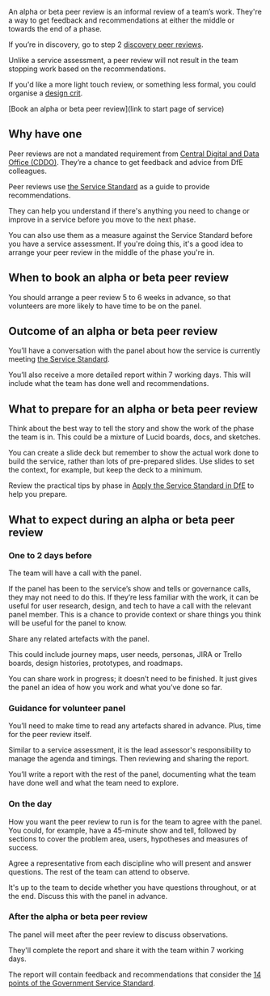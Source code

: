 An alpha or beta peer review is an informal review of a team’s work. They're a way to get feedback and recommendations at either the middle or towards the end of a phase.

If you’re in discovery, go to step 2 [discovery peer reviews](/service-assurance/discovery-peer-review).

Unlike a service assessment, a peer review will not result in the team stopping work based on the recommendations.

If you'd like a more light touch review, or something less formal, you could organise a [design crit](/service-assurance/design-crits).

[Book an alpha or beta peer review](link to start page of service)

## Why have one

Peer reviews are not a mandated requirement from [Central Digital and Data Office (CDDO)](https://www.gov.uk/government/organisations/central-digital-and-data-office). They’re a chance to get feedback and advice from DfE colleagues.

Peer reviews use [the Service Standard](https://apply-the-service-standard.education.gov.uk/service-standard) as a guide to provide recommendations.

They can help you understand if there's anything you need to change or improve in a service before you move to the next phase.

You can also use them as a measure against the Service Standard before you have a service assessment. If you're doing this, it's a good idea to arrange your peer review in the middle of the phase you're in.

## When to book an alpha or beta peer review

You should arrange a peer review 5 to 6 weeks in advance, so that volunteers are more likely to have time to be on the panel.

## Outcome of an alpha or beta peer review

You’ll have a conversation with the panel about how the service is currently meeting [the Service Standard](https://apply-the-service-standard.education.gov.uk/service-standard).

You’ll also receive a more detailed report within 7 working days. This will include what the team has done well and recommendations.

## What to prepare for an alpha or beta peer review

Think about the best way to tell the story and show the work of the phase the team is in. This could be a mixture of Lucid boards, docs, and sketches.

You can create a slide deck but remember to show the actual work done to build the service, rather than lots of pre-prepared slides. Use slides to set the context, for example, but keep the deck to a minimum.

Review the practical tips by phase in [Apply the Service Standard in DfE](https://apply-the-service-standard.education.gov.uk/) to help you prepare. 

## What to expect during an alpha or beta peer review

### One to 2 days before

The team will have a call with the panel.

If the panel has been to the service’s show and tells or governance calls, they may not need to do this. If they’re less familiar with the work, it can be useful for user research, design, and tech to have a call with the relevant panel member. This is a chance to provide context or share things you think will be useful for the panel to know.

Share any related artefacts with the panel.

This could include journey maps, user needs, personas, JIRA or Trello boards, design histories, prototypes, and roadmaps.

You can share work in progress; it doesn’t need to be finished. It just gives the panel an idea of how you work and what you’ve done so far.

### Guidance for volunteer panel

You’ll need to make time to read any artefacts shared in advance. Plus, time for the peer review itself. 

Similar to a service assessment, it is the lead assessor's responsibility to manage the agenda and timings. Then reviewing and sharing the report. 

You’ll write a report with the rest of the panel, documenting what the team have done well and what the team need to explore.

### On the day  

How you want the peer review to run is for the team to agree with the panel. You could, for example, have a 45-minute show and tell, followed by sections to cover the problem area, users, hypotheses and measures of success. 

Agree a representative from each discipline who will present and answer questions. The rest of the team can attend to observe.

It's up to the team to decide whether you have questions throughout, or at the end. Discuss this with the panel in advance.  

### After the alpha or beta peer review 

The panel will meet after the peer review to discuss observations.  

They'll complete the report and share it with the team within 7 working days. 

The report will contain feedback and recommendations that consider the [14 points of the Government Service Standard](https://apply-the-service-standard.education.gov.uk/service-standard). 






 

 